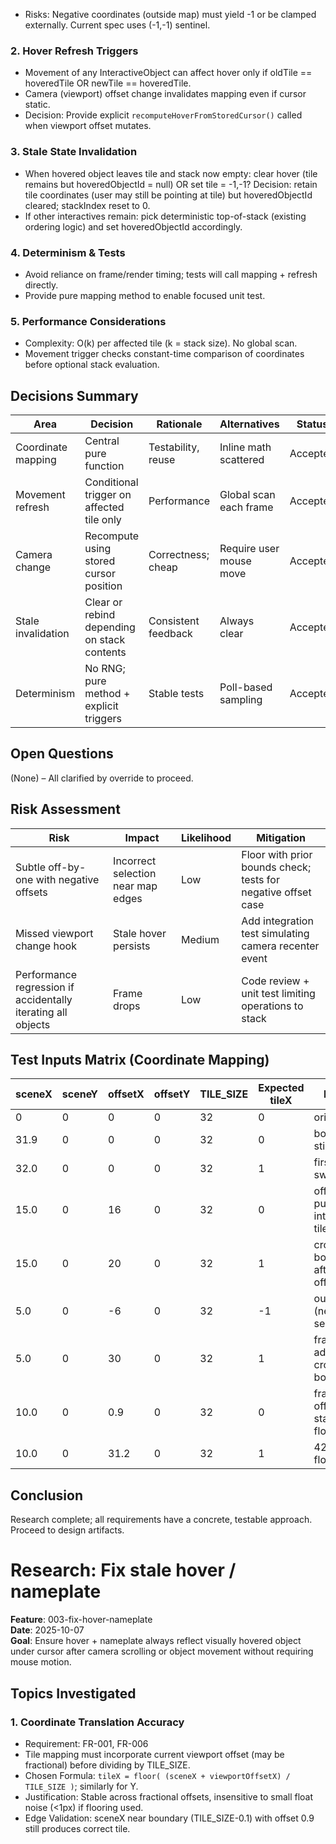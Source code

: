 - Risks: Negative coordinates (outside map) must yield -1 or be clamped externally. Current spec uses (-1,-1) sentinel.

### 2. Hover Refresh Triggers
- Movement of any InteractiveObject can affect hover only if oldTile == hoveredTile OR newTile == hoveredTile.
- Camera (viewport) offset change invalidates mapping even if cursor static.
- Decision: Provide explicit `recomputeHoverFromStoredCursor()` called when viewport offset mutates.

### 3. Stale State Invalidation
- When hovered object leaves tile and stack now empty: clear hover (tile remains but hoveredObjectId = null) OR set tile = -1,-1? Decision: retain tile coordinates (user may still be pointing at tile) but hoveredObjectId cleared; stackIndex reset to 0.
- If other interactives remain: pick deterministic top-of-stack (existing ordering logic) and set hoveredObjectId accordingly.

### 4. Determinism & Tests
- Avoid reliance on frame/render timing; tests will call mapping + refresh directly.
- Provide pure mapping method to enable focused unit test.

### 5. Performance Considerations
- Complexity: O(k) per affected tile (k = stack size). No global scan.
- Movement trigger checks constant-time comparison of coordinates before optional stack evaluation.

## Decisions Summary
| Area | Decision | Rationale | Alternatives | Status |
|------|----------|-----------|-------------|--------|
| Coordinate mapping | Central pure function | Testability, reuse | Inline math scattered | Accepted |
| Movement refresh | Conditional trigger on affected tile only | Performance | Global scan each frame | Accepted |
| Camera change | Recompute using stored cursor position | Correctness; cheap | Require user mouse move | Accepted |
| Stale invalidation | Clear or rebind depending on stack contents | Consistent feedback | Always clear | Accepted |
| Determinism | No RNG; pure method + explicit triggers | Stable tests | Poll-based sampling | Accepted |

## Open Questions
(None) – All clarified by override to proceed.

## Risk Assessment
| Risk | Impact | Likelihood | Mitigation |
|------|--------|-----------|------------|
| Subtle off-by-one with negative offsets | Incorrect selection near map edges | Low | Floor with prior bounds check; tests for negative offset case |
| Missed viewport change hook | Stale hover persists | Medium | Add integration test simulating camera recenter event |
| Performance regression if accidentally iterating all objects | Frame drops | Low | Code review + unit test limiting operations to stack |

## Test Inputs Matrix (Coordinate Mapping)
| sceneX | sceneY | offsetX | offsetY | TILE_SIZE | Expected tileX | Notes |
|--------|--------|---------|---------|-----------|----------------|-------|
| 0 | 0 | 0 | 0 | 32 | 0 | origin |
| 31.9 | 0 | 0 | 0 | 32 | 0 | boundary still tile 0 |
| 32.0 | 0 | 0 | 0 | 32 | 1 | first tile switch |
| 15.0 | 0 | 16 | 0 | 32 | 0 | offset pushes into same tile |
| 15.0 | 0 | 20 | 0 | 32 | 1 | crosses boundary after offset |
| 5.0 | 0 | -6 | 0 | 32 | -1 | outside (negative) sentinel |
| 5.0 | 0 | 30 | 0 | 32 | 1 | fractional addition crossing boundary |
| 10.0 | 0 | 0.9 | 0 | 32 | 0 | fractional offset stays floor 0 |
| 10.0 | 0 | 31.2 | 0 | 32 | 1 | 42.1 / 32 floor 1 |

## Conclusion
Research complete; all requirements have a concrete, testable approach. Proceed to design artifacts.
# Research: Fix stale hover / nameplate

**Feature**: 003-fix-hover-nameplate  
**Date**: 2025-10-07  
**Goal**: Ensure hover + nameplate always reflect visually hovered object under cursor after camera scrolling or object movement without requiring mouse motion.

## Topics Investigated
### 1. Coordinate Translation Accuracy
- Requirement: FR-001, FR-006
- Tile mapping must incorporate current viewport offset (may be fractional) before dividing by TILE_SIZE.
- Chosen Formula: `tileX = floor( (sceneX + viewportOffsetX) / TILE_SIZE )`; similarly for Y.
- Justification: Stable across fractional offsets, insensitive to small float noise (<1px) if flooring used.
- Edge Validation: sceneX near boundary (TILE_SIZE-0.1) with offset 0.9 still produces correct tile.

